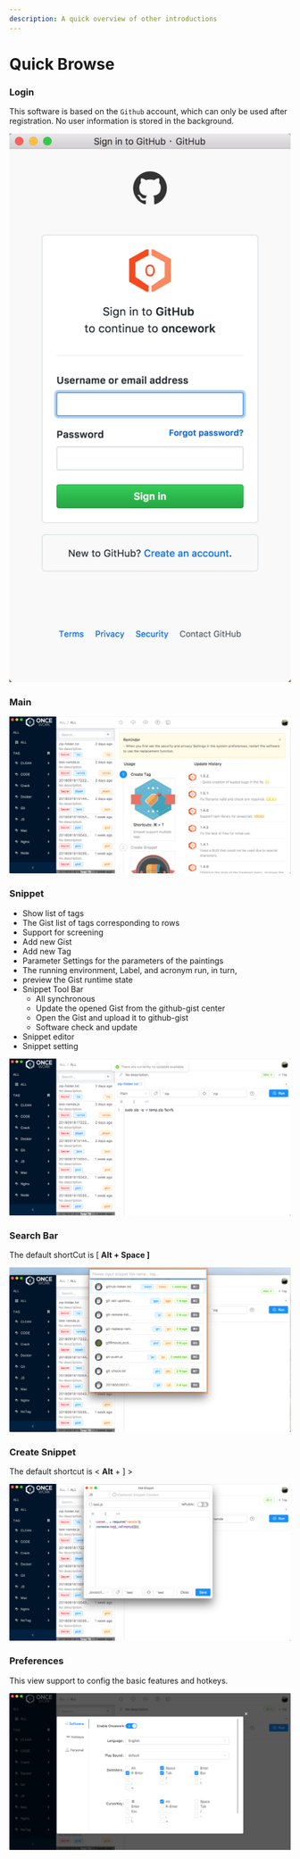 ```yaml
---
description: A quick overview of other introductions
---
```


# Quick Browse

###  Login

This software is based on the `Github` account, which can only be used after registration. No user information is stored in the background.

![](../.gitbook/assets/login-sign-in.png)

### Main

![](../.gitbook/assets/snipaste_2018-09-27_15-22-47.png)

###  Snippet

* Show list of tags
*  The Gist list of tags corresponding to rows
  * Support for screening
  * Add new Gist
  * Add new Tag
*  Parameter Settings for the parameters of the paintings
  * The running environment, Label, and acronym run, in turn, 
  * preview the Gist runtime state
* Snippet Tool Bar
  * All synchronous
  * Update the opened Gist from the github-gist center
  * Open the Gist and upload it to github-gist
  * Software check and update
* Snippet editor
* Snippet setting

![](../.gitbook/assets/snipaste_2018-09-27_15-22-38.png)

### Search Bar

The default shortCut is \[ **Alt + Space \]**

![](../.gitbook/assets/search-bar.png)

### Create Snippet

The default shortcut is &lt; **Alt** + \] &gt;

![](../.gitbook/assets/create-snippet.png)

### Preferences

This view support to config the basic features and hotkeys.

![](../.gitbook/assets/preferences.png)

